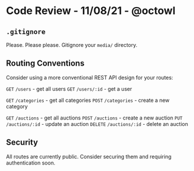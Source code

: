 # Code Review - 11/08/21 - @octowl

## `.gitignore`

Please. Please please. Gitignore your `media/` directory.

## Routing Conventions

Consider using a more conventional REST API design for your routes:

`GET` `/users` - get all users
`GET` `/users/:id` - get a user

`GET` `/categories` - get all categories
`POST` `/categories` - create a new category

`GET` `/auctions` - get all auctions
`POST` `/auctions` - create a new auction
`PUT` `/auctions/:id` - update an auction
`DELETE` `/auctions/:id` - delete an auction

## Security

All routes are currently public. Consider securing them and requiring authentication soon.
